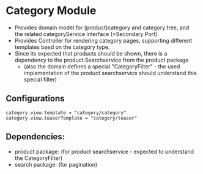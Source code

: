 # Category Module

* Provides domain model for (product)category and category tree, and the related categoryService interface (=Secondary Port)
* Provides Controller for rendering category pages, supporting different templates baed on the category type.
* Since its expected that products should be shown, there is a dependency to the product.Searchservice from the product package
  * (also the domain defines a special "CategoryFilter" - the used implementation of the product searchservice should understand this special filter)

## Configurations

```
category.view.template = "category/category"
category.view.teaserTemplate = "category/teaser"
```

## Dependencies:
* product package: (for product searchservice - expected to understand the CategoryFilter) 
* search package: (for pagination)

